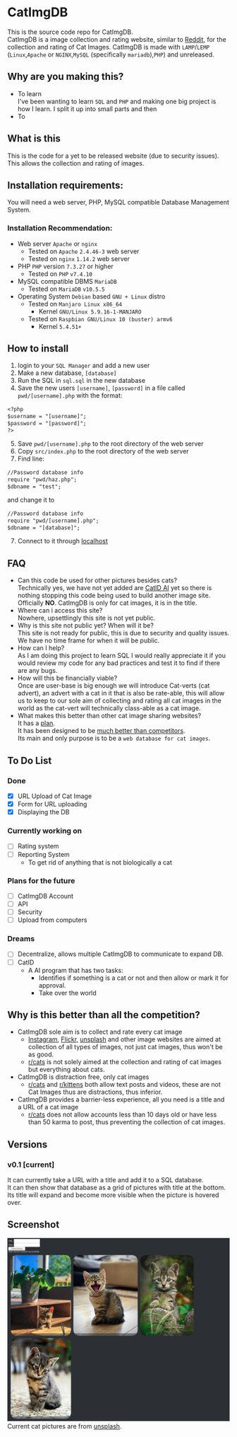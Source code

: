 # CatImgDB
This is the source code repo for CatImgDB.  
CatImgDB is a image collection and rating website, similar to [Reddit](https://reddit.com/), for the collection and rating of Cat Images. CatImgDB is made with `LAMP`/`LEMP` (`Linux`,`Apache` or `NGINX`,`MySQL` (specifically `mariadb`),`PHP`) and unreleased.

## Why are you making this?
- To learn  
I've been wanting to learn `SQL` and `PHP` and making one big project is how I learn. I split it up into small parts and then
- To



## What is this
This is the code for a yet to be released website (due to security issues). This allows the collection and rating of images.

## Installation requirements:
You will need a web server, PHP, MySQL compatible Database Management System.

### Installation Recommendation:
- Web server
	`Apache` or `nginx`
	- Tested on `Apache` `2.4.46-3` web server
	- Tested on `nginx` `1.14.2` web server
- PHP
	`PHP` version `7.3.27` or higher
	- Tested on `PHP` `v7.4.10`
- MySQL compatible DBMS
	`MariaDB`
	- Tested on `MariaDB` `v10.5.5`
- Operating System
	`Debian` based `GNU + Linux` distro
	- Tested on `Manjaro Linux x86_64`
		- Kernel `GNU/Linux 5.9.16-1-MANJARO`
	- Tested on `Raspbian GNU/Linux 10 (buster) armv6`
		- Kernel `5.4.51+`

## How to install
1. login to your `SQL Manager` and add a new user
2. Make a new database, `[database]`
3. Run the SQL in `sql.sql` in the new database
4. Save the new users `[username]`, `[password]` in a file called  `pwd/[username].php` with the format:
```
<?php
$username = "[username]";
$password = "[password]";
?>
```
5. Save `pwd/[username].php` to the root directory of the web server
6. Copy `src/index.php` to the root directory of the web server
7. Find line:
```
//Password database info
require "pwd/haz.php";
$dbname = "test";
```
and change it to
```
//Password database info
require "pwd/[username].php";
$dbname = "[database]";
```
7. Connect to it through [localhost](http://localhost/index.php)


## FAQ
- Can this code be used for other pictures besides cats?  
Technically yes, we have not yet added are [CatID AI](#catid) yet so there is nothing stopping this code being used to build another image site.  
Officially **NO**. CatImgDB is only for cat images, it is in the title.
- Where can i access this site?  
Nowhere, upsettlingly this site is not yet public.
- Why is this site not public yet? When will it be?  
This site is not ready for public, this is due to security and quality issues.  
We have no time frame for when it will be public.
- How can I help?  
As I am doing this project to learn SQL I would really appreciate it if you would review my code for any bad practices and test it to find if there are any bugs.
- How will this be financially viable?  
Once are user-base is big enough we will introduce Cat-verts (cat advert), an advert with a cat in it that is also be rate-able, this will allow us to keep to our sole aim of collecting and rating all cat images in the world as the cat-vert will technically class-able as a cat image.
- What makes this better than other cat image sharing websites?  
It has a [plan](#todo).  
It has been designed to be [much better than competitors](#whybetter).  
Its main and only purpose is to be a `web database for cat images`.


## <span id="todo">To Do List</span>
### Done
- [x] URL Upload of Cat Image
- [x] Form for URL uploading
- [x] Displaying the DB

### Currently working on
- [ ] Rating system
- [ ] Reporting System
	- To get rid of anything that is not biologically a cat

### Plans for the future
- [ ] CatImgDB Account
- [ ] API
- [ ] Security
- [ ] Upload from computers

### Dreams
- [ ] Decentralize, allows multiple CatImgDB to communicate to expand DB.
- [ ] <span id="catid">CatID</span>
	- A AI program that has two tasks:
		- Identifies if something is a cat or not and then allow or mark it for approval.
		- Take over the world

## <span id="whybetter">Why is this better than all the competition?</span>
- CatImgDB sole aim is to collect and rate every cat image
	- [Instagram](https://www.instagram.com/), [Flickr](https://www.flickr.com/), [unsplash](https://Unsplash.com/) and other image websites are aimed at collection of all types of images, not just cat images, thus won't be as good.
	- [r/cats](https://www.reddit.com/r/cats/) is not solely aimed at the collection and rating of cat images but everything about cats.
- CatImgDB is distraction free, only cat images
	- [r/cats](https://www.reddit.com/r/cats/) and [r/kittens](https://www.reddit.com/r/kittens/) both allow text posts and videos, these are not Cat Images thus are distractions, thus inferior.
- CatImgDB provides a barrier-less experience, all you need is a title and a URL of a cat image
	- [r/cats](https://www.reddit.com/r/cats/) does not allow accounts less than 10 days old or have less than 50 karma to post, thus preventing the collection of cat images.

## Versions
### v0.1 [current]
It can currently take a URL with a title and add it to a SQL database.  
It can then show that database as a grid of pictures with title at the bottom. Its title will expand and become more visible when the picture is hovered over.

## Screenshot
![Screenshot 1, v0.1](ss0.jpg)
Current cat pictures are from [unsplash](https://Unsplash.com/).
